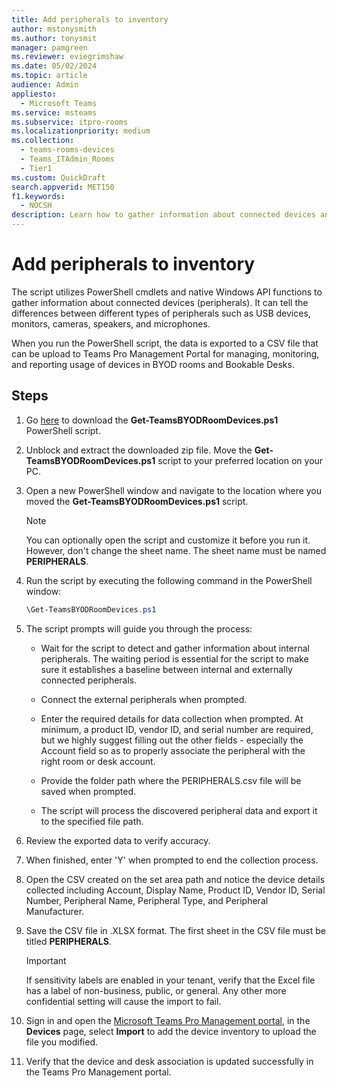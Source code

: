 ```yaml
---
title: Add peripherals to inventory
author: mstonysmith
ms.author: tonysmit
manager: pamgreen
ms.reviewer: eviegrimshaw
ms.date: 05/02/2024  
ms.topic: article
audience: Admin
appliesto: 
  - Microsoft Teams
ms.service: msteams  
ms.subservice: itpro-rooms
ms.localizationpriority: medium
ms.collection: 
  - teams-rooms-devices
  - Teams_ITAdmin_Rooms
  - Tier1
ms.custom: QuickDraft 
search.appverid: MET150  
f1.keywords:
  - NOCSH
description: Learn how to gather information about connected devices and add them to your inventory in Microsoft Teams
---
```


  # Add peripherals to inventory

The script utilizes PowerShell cmdlets and native Windows API functions to gather information about connected devices (peripherals). It can tell the differences between different types of peripherals such as USB devices, monitors, cameras, speakers, and microphones.

When you run the PowerShell script, the data is exported to a CSV file that can be upload to Teams Pro Management Portal for managing, monitoring, and reporting usage of devices in BYOD rooms and Bookable Desks.

## Steps

1. Go [here](https://www.microsoft.com/en-us/download/details.aspx?id=106063) to download the **Get-TeamsBYODRoomDevices.ps1** PowerShell script.
1. Unblock and extract the downloaded zip file. Move the **Get-TeamsBYODRoomDevices.ps1** script to your preferred location on your PC.
1. Open a new PowerShell window and navigate to the location where you moved the **Get-TeamsBYODRoomDevices.ps1** script.

   > [!NOTE]
   > You can optionally open the script and customize it before you run it. However, don't change the sheet name. The sheet name must be named **PERIPHERALS**.

1. Run the script by executing the following command in the PowerShell window:

   ```powershell
   \Get-TeamsBYODRoomDevices.ps1
   ```
   
1. The script prompts will guide you through the process:

   - Wait for the script to detect and gather information about internal peripherals. The waiting period is essential for the script to make sure it establishes a baseline between internal and externally connected peripherals.
      
   - Connect the external peripherals when prompted.
      
   - Enter the required details for data collection when prompted. At minimum, a product ID, vendor ID, and serial number are required, but we highly suggest filling out the other fields - especially the Account field so as to properly associate the peripheral with the right room or desk account.
      
   - Provide the folder path where the PERIPHERALS.csv file will be saved when prompted.
   - The script will process the discovered peripheral data and export it to the specified file path.
      
1. Review the exported data to verify accuracy. 
1. When finished, enter 'Y' when prompted to end the collection process.
1. Open the CSV created on the set area path and notice the device details collected including Account, Display Name, Product ID, Vendor ID, Serial Number, Peripheral Name, Peripheral Type, and Peripheral Manufacturer.

1. Save the CSV file in .XLSX format. The first sheet in the CSV file must be titled **PERIPHERALS**.

   > [!IMPORTANT]
   > If sensitivity labels are enabled in your tenant, verify that the Excel file has a label of non-business, public, or general. Any other more confidential setting will cause the import to fail.
   
1. Sign in and open the [Microsoft Teams Pro Management portal](https://portal.rooms.microsoft.com/), in the **Devices** page, select __Import__ to add the device inventory to upload the file you modified.

1. Verify that the device and desk association is updated successfully in the Teams Pro Management portal.
